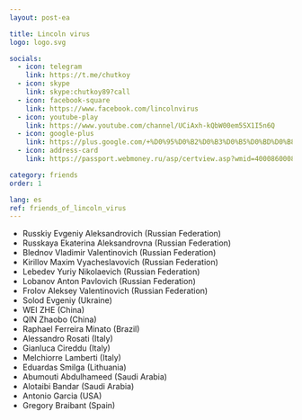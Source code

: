 ```yaml
---
layout: post-ea

title: Lincoln virus
logo: logo.svg

socials:
  - icon: telegram
    link: https://t.me/chutkoy
  - icon: skype
    link: skype:chutkoy89?call
  - icon: facebook-square
    link: https://www.facebook.com/lincolnvirus
  - icon: youtube-play
    link: https://www.youtube.com/channel/UCiAxh-kQbW00em5SX1I5n6Q
  - icon: google-plus
    link: https://plus.google.com/+%D0%95%D0%B2%D0%B3%D0%B5%D0%BD%D0%B8%D0%B9%D0%A0%D1%83%D1%81%D1%81%D0%BA%D0%B8%D0%B9%D0%A7%D1%83%D1%82%D0%BA%D0%BE%D0%B989
  - icon: address-card
    link: https://passport.webmoney.ru/asp/certview.asp?wmid=400086000803

category: friends
order: 1

lang: es
ref: friends_of_lincoln_virus
---
```


- Russkiy Evgeniy Aleksandrovich (Russian Federation)
- Russkaya Ekaterina Aleksandrovna (Russian Federation)
- Blednov Vladimir Valentinovich (Russian Federation)
- Kirillov Maxim Vyacheslavovich (Russian Federation)
- Lebedev Yuriy Nikolaevich (Russian Federation)
- Lobanov Anton Pavlovich (Russian Federation)
- Frolov Aleksey Valentinovich (Russian Federation)
- Solod Evgeniy (Ukraine)
- WEI ZHE (China)
- QIN Zhaobo (China)
- Raphael Ferreira Minato (Brazil)
- Alessandro Rosati (Italy)
- Gianluca Cireddu (Italy)
- Melchiorre Lamberti (Italy)
- Eduardas Smilga (Lithuania)
- Abumouti Abdulhameed (Saudi Arabia)
- Alotaibi Bandar (Saudi Arabia)
- Antonio Garcia (USA)
- Gregory Braibant (Spain)
